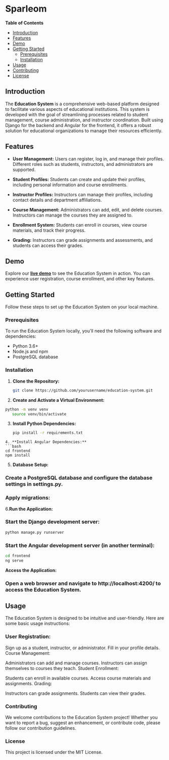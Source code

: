 # Sparleom

**Table of Contents**

- [Introduction](#introduction)
- [Features](#features)
- [Demo](#demo)
- [Getting Started](#getting-started)
  - [Prerequisites](#prerequisites)
  - [Installation](#installation)
- [Usage](#usage)
- [Contributing](#contributing)
- [License](#license)

## Introduction

The **Education System** is a comprehensive web-based platform designed to facilitate various aspects of educational institutions. This system is developed with the goal of streamlining processes related to student management, course administration, and instructor coordination. Built using Django for the backend and Angular for the frontend, it offers a robust solution for educational organizations to manage their resources efficiently.

## Features

- **User Management:** Users can register, log in, and manage their profiles. Different roles such as students, instructors, and administrators are supported.

- **Student Profiles:** Students can create and update their profiles, including personal information and course enrollments.

- **Instructor Profiles:** Instructors can manage their profiles, including contact details and department affiliations.

- **Course Management:** Administrators can add, edit, and delete courses. Instructors can manage the courses they are assigned to.

- **Enrollment System:** Students can enroll in courses, view course materials, and track their progress.

- **Grading:** Instructors can grade assignments and assessments, and students can access their grades.

## Demo

Explore our **[live demo](#)** to see the Education System in action. You can experience user registration, course enrollment, and other key features.

## Getting Started

Follow these steps to set up the Education System on your local machine.

### Prerequisites

To run the Education System locally, you'll need the following software and dependencies:

- Python 3.6+
- Node.js and npm
- PostgreSQL database

### Installation

1. **Clone the Repository:**

   ```bash
   git clone https://github.com/yourusername/education-system.git
   ```
 2. **Create and Activate a Virtual Environment:**
   ```bash
   python -m venv venv
      source venv/bin/activate
   ```
3. **Install Python Dependencies:**
   ```bash
   pip install -r requirements.txt
  ```
4. **Install Angular Dependencies:**
```bash
  cd frontend
  npm install
```
5. **Database Setup:**
### Create a PostgreSQL database and configure the database settings in settings.py.
### Apply migrations:

6.**Run the Application:**

### Start the Django development server:
```bash
python manage.py runserver
```
### Start the Angular development server (in another terminal):
   ```bash
cd frontend
ng serve
```
**Access the Application:**

### Open a web browser and navigate to http://localhost:4200/ to access the Education System.


## Usage
The Education System is designed to be intuitive and user-friendly. Here are some basic usage instructions:

### User Registration:

Sign up as a student, instructor, or administrator.
Fill in your profile details.
Course Management:

Administrators can add and manage courses.
Instructors can assign themselves to courses they teach.
Student Enrollment:

Students can enroll in available courses.
Access course materials and assignments.
Grading:

Instructors can grade assignments.
Students can view their grades.

### Contributing
We welcome contributions to the Education System project! Whether you want to report a bug, suggest an enhancement, or contribute code, please follow our contribution guidelines.

### License
This project is licensed under the MIT License.






